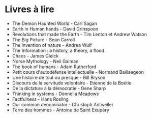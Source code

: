 # Livres à lire

- The Demon Haunted World - Carl Sagan
- Earth in Human hands - David Grinspoon
- Revolutions that made the Earth - Tim Lenton et Andrew Watson
- The Big Picture - Sean Carroll
- The invention of nature - Andrea Wulf
- The Information : a history, a theory, a flood
- Chaos - James Gleick
- Norse Mythology - Neil Gaiman
- The book of humans - Adam Rutherford
- Petit cours d'autodéfense intellectuelle - Normand Baillaegeon
- Une histoire de tout ou presque - Bill Bryson
- Discours de la servitude volontaire - Etienne de la Boétie
- De la dictature à la démocratie - Gene Sharp
- Thinking in systems - Donnella Meadows
- Factfulness - Hans Rosling
- Our common denominator - Christoph Antweiler
- Terre des hommes - Antoine de Saint Exupéry
